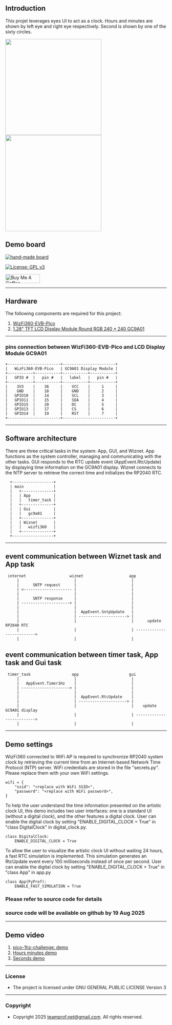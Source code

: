 ## Introduction
This projet leverages eyes UI to act as a clock. Hours and minutes are shown by left eye and right eye respectively. Second is shown by one of the sixty circles.


<p float="left">
  <img src="doc/image/clock-without-digital.jpg" width="300" style="margin-right: 20px;" />
  <img src="doc/image/clock-with-digital.jpg" width="300" />
</p>



## Demo board
[![hand-made board](/doc/image/hand-made-board.jpg)](https://github.com/teamprof/github-pico-1hz-challenge/blob/main/doc/image/hand-made-board.jpg)



[![License: GPL v3](https://img.shields.io/badge/License-GPL_v3-blue.svg)](https://github.com/teamprof/freertos-coral-swimmer/blob/main/LICENSE)

<a href="https://www.buymeacoffee.com/teamprof" target="_blank"><img src="https://cdn.buymeacoffee.com/buttons/v2/default-yellow.png" alt="Buy Me A Coffee" style="height: 28px !important;width: 108px !important;" ></a>


---
## Hardware
The following components are required for this project:
1. [WizFi360-EVB-Pico](https://www.digikey.hk/zh/products/detail/wiznet/WIZFI360-EVB-PICO/16515823)
2. [1.28" TFT LCD Display Module Round RGB 240 * 240 GC9A01](https://www.amazon.com/dp/B0B7TFRNN1?psc=1&ref=ppx_yo2ov_dt_b_product_details)



---
### pins connection between WizFi360-EVB-Pico and LCD Display Module GC9A01
```
+-----------------------+-----------------------+
|   WizFi360-EVB-Pico   | GC9A01 Display Module |
+-----------+-----------+-----------+-----------+
|   GPIO #  |   pin #   |   label   |   pin #   |
+-----------+-----------+-----------+-----------+
|    3V3    |    36     |    VCC    |     1     |
|    GND    |    18     |    GND    |     2     |
|   GPIO10  |    14     |    SCL    |     3     |
|   GPIO11  |    15     |    SDA    |     4     |
|   GPIO15  |    20     |    DC     |     5     |
|   GPIO13  |    17     |    CS     |     6     |
|   GPIO14  |    19     |    RST    |     7     |
+-----------------------+-----------------------+
```



---
## Software architecture
There are three critical tasks in the system: App, GUI, and Wiznet.
App functions as the system controller, managing and communicating with the other tasks.
GUI responds to the RTC update event (AppEvent.RtcUpdate) by displaying time information on the GC9A01 display.
Wiznet connects to the NTP server to retrieve the correct time and initializes the RP2040 RTC.
```
  +------------------+
  | main             |
  |   +--------------+ 
  |   | App          |
  |   |   timer_task |
  |   +--------------+           
  |   | Gui          |      
  |   |   gc9a01     |      
  |   +--------------+       
  |   | Wiznet       | 
  |   |   wizfi360   | 
  |   +--------------+
  +------------------+       

```
---

## event communication between Wiznet task and App task
```
 internet                   wiznet                    app
     |                        |                        |
     |      SNTP request      |                        |
     | <--------------------- |                        |
     |                        |                        |
     |      SNTP response     |                        |
     | ---------------------> |                        |
     |                        |                        |
     |                        |  AppEvent.SntpUpdate   |
     |                        | ---------------------> |
     |                        |                        |      update RP2040 RTC
     |                        |                        | -------------------------->
     |                        |                        |

```

## event communication between timer task,  App task and Gui task
```
 timer_task                  app                      gui
     |                        |                        |
     |   AppEvent.Timer1Hz    |                        |
     | ---------------------> |                        |
     |                        |                        |
     |                        |  AppEvent.RtcUpdate    |
     |                        | ---------------------> |
     |                        |                        |    update GC9A01 display
     |                        |                        | -------------------------->
     |                        |                        |

```

---

## Demo settings
WizFi360 connected to WiFi AP is required to synchronize RP2040 system clock by retrieving the current time from an Internet-based Network Time Protocol (NTP) server.
WiFi credentials are stored in the file "secrets.py". Please replace them with your own WiFi settings.
```
wifi = {
    "ssid": "<replace with WiFi SSID>",
    "password": "<replace with WiFi password>",
}
```

To help the user understand the time information presented on the artistic clock UI, this demo includes two user interfaces: one is a standard UI (without a digital clock), and the other features a digital clock. 
User can enable the digital clock by setting "ENABLE_DIGITAL_CLOCK = True" in "class DigitalClock" in digital_clock.py.
```
class DigitalClock:
    ENABLE_DIGITAL_CLOCK = True
```

To allow the user to visualize the artistic clock UI without waiting 24 hours, a fast RTC simulation is implemented. This simulation generates an RtcUpdate event every 100 milliseconds instead of once per second.
User can enable the digital clock by setting "ENABLE_DIGITAL_CLOCK = True" in "class App" in app.py
```
class App(PyProf):
    ENABLE_FAST_SIMULATION = True
```

### Please refer to source code for details

### source code will be available on github by 19 Aug 2025

---
## Demo video 
1. [pico-1hz-challenge: demo](https://youtube.com/shorts/82v6k3LMab8)  
2. [Hours minutes demo](https://youtube.com/shorts/9_L3yjMmC4k)  
3. [Seconds demo](https://youtube.com/shorts/ZjNen-49hpA)  

---



### License
- The project is licensed under GNU GENERAL PUBLIC LICENSE Version 3
---

### Copyright
- Copyright 2025 teamprof.net@gmail.com. All rights reserved.



